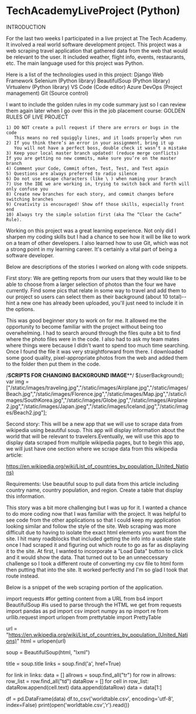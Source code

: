 # TechAcademyLiveProject (Python)
INTRODUCTION

For the last two weeks I participated in a live project at The Tech Academy. It involved a real world software development project. This project was a web scraping travel application that gathered data from the web that would be relevant to the user. It included weather, flight info, events, restaurants, etc. The main language used for this project was Python.

Here is a list of the technologies used in this project:
  Django Web Framework
  Selenium (Python library)
  BeautifulSoup (Python library)
  Virtualenv (Python library)
  VS Code (Code editor)
  Azure DevOps (Project management)
  Git (Source control)
  
I want to include the golden rules in my code summary just so I can review them again later when I go over this in the job placement course:
  GOLDEN RULES OF LIVE PROJECT

    1) DO NOT create a pull request if there are errors or bugs in the code
       This means no red squiggly lines, and it loads properly when run
    2) If you think there’s an error in your assignment, bring it up
       You will not have a perfect boss, double check it wasn’t a mistake
    3) Keep your local master branch updated! (reduce merge conflicts)
    If you are getting no new commits, make sure you’re on the master branch
    4) Comment your Code, Commit often, Test, Test, and Test again
    5) Questions are always preferred to radio silence
    6) Do not use escape characters (like \ ) when naming your branch
    7) Use the IDE we are working in, trying to switch back and forth will only confuse you
    8) Create new branches for each story, and commit changes before switching branches
    9) Creativity is encouraged! Show off those skills, especially front end
    10) Always try the simple solution first (aka The “Clear the Cache” Rule).



Working on this project was a great learning experience. Not only did I sharpen my coding skills but I had a chance to see how it will be like to work on a team of other developers. I also learned how to use Git, which was not a strong point in my learning career. It's certainly a vital part of being a software developer.

Below are descriptions of the stories I worked on along with code snippets.

  First story: We are getting reports from our users that they would like to be able to choose from a larger selection of photos than     the four we have currently.  Find some pics that relate in some way to travel and add them to our project so users can select them as   their background (about 10 total)-- hint a new one has already been uploaded, you'll just need to include it in the options.

This was good beginner story to work on for me. It allowed me the opportunity to become familiar with the project without being too overwhelming. I had to search around through the files quite a bit to find where the photo files were in the code. I also had to ask my team mates where things were because I didn't want to spend too much time searching. Once I found the file it was very straightforward from there. I downloaded some good quality, pixel-appropriate photos from the web and added them to the folder then put them in the code.

/********SCRIPTS FOR CHANGING BACKGROUND IMAGE**********/
$(userBackground);
var img = ["/static/images/traveling.jpg","/static/images/Airplane.jpg","/static/images/Beach.jpg","/static/images/Florence.jpg","/static/images/Map.jpg","/static/images/SouthKorea.jpg","/static/images/Globe.jpg","/static/images/Airplane2.jpg","/static/images/Japan.jpeg","/static/images/Iceland.jpg","/static/images/Beach2.jpg"];

  Second story: This will be a new app that we will use to scrape data from wikipedia using beautiful soup.  This app will display         information about the world that will be relevant to travelers.Eventually, we will use this app to display data scraped from multiple   wikipedia pages, but to begin this app, we will just have one section where we scrape data from this wikipedia article:

  https://en.wikipedia.org/wiki/List_of_countries_by_population_(United_Nations)

  Requirements:
  Use beautiful soup to pull data from this article including country name, country population, and region.
  Create a table that display this information.
  
 This story was a bit more challenging but I was up for it. I wanted a chance to do more coding now that I was familiar with the project. It was helpful to see code from the other applications so that I could keep my application looking similar and follow the style of the site. Web scraping was more difficult due to having to isolate the exact html elements you want from the site. I hit many roadblocks that included getting the info into a usable state once I had scraped it and figuring out which route to go as far as displaying it to the site. At first, I wanted to incorporate a "Load Data" button to click and it would show the data. That turned out to be an unneccessary challenge so I took a different route of converting my csv file to html form then putting that into the site. It worked perfectly and I'm so glad I took that route instead.
 
 Below is a snippet of the web scraping portion of the application.
 
import requests #for getting content from a URL
from bs4 import BeautifulSoup #is used to parse through the HTML we get from requests
import pandas as pd 
import csv
import numpy as np
import re
from urllib.request import urlopen
from prettytable import PrettyTable

url = "https://en.wikipedia.org/wiki/List_of_countries_by_population_(United_Nations)"
html = urlopen(url)

soup = BeautifulSoup(html, "lxml")

title = soup.title
links = soup.find('a', href=True)

for link in links:
    data = []
    allrows = soup.find_all("tr")
    for row in allrows:
        row_list = row.find_all("td")
        dataRow = []
        for cell in row_list:
            dataRow.append(cell.text)
        data.append(dataRow)
data = data[1:]

df = pd.DataFrame(data)
df.to_csv('worldtable.csv', encoding='utf-8', index=False)
print(open('worldtable.csv','r').read()) 


